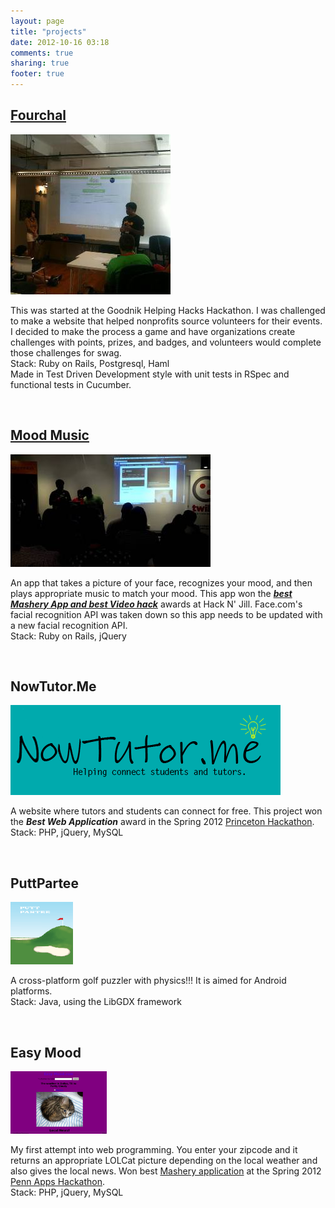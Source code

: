 ```yaml
---
layout: page
title: "projects"
date: 2012-10-16 03:18
comments: true
sharing: true
footer: true
---
```


<div id="Fourchal">
  <div>
    <h2><a href="http://www.fourchal.com" >Fourchal</a></h2>
    <img src="/assets/images/fourchal.jpeg" title="Fourchal" alt="http://www.fourchal.com"/>
    <p>
      This was started at the Goodnik Helping Hacks Hackathon.  I was challenged to make a website
      that helped nonprofits source volunteers for their events.  I decided to make the process a game
      and have organizations create challenges with points, prizes, and badges, and volunteers would
      complete those challenges for swag.
      <br />
      Stack: Ruby on Rails, Postgresql, Haml
      <br />
      Made in Test Driven Development style with unit tests in RSpec and functional tests in Cucumber.
    </p>
  </div>
</div>
<br />

<div id="MoodMusic">
  <div>
    <h2><a href="http://mood-music.herokuapp.com" >Mood Music</a></h2>
    <img src="/assets/images/mqdefault.jpg" title="Mood Music" alt="http://mood-music.herokuapp.com"/>
    <p>
      An app that takes a picture of your face, recognizes your mood, and then plays appropriate music to match your mood.
      This app won the <strong><em> <a href="http://youtu.be/WwyzqdlB7rI">  best Mashery App and best Video hack</a></em></strong>
      awards at Hack N' Jill.  Face.com's
      facial recognition API was taken down so this app needs to be updated with a new facial recognition API.
      <br />
      Stack: Ruby on Rails, jQuery
    </p>
  </div>
</div>
<br />

<div id="tutorme">
  <div>
    <h2>NowTutor.Me</h2>
    <img src="/assets/images/NowTutormeLogo.png" title="NowTutor.me" alt="www.nowtutor.me">
    <p>
      A website where tutors and students can connect for free.  This project won the <strong><em>Best Web Application</em></strong> award in
      the Spring 2012 <a href="http://www.hackprinceton.com">Princeton Hackathon</a>.
      <br />
      Stack: PHP, jQuery, MySQL
    </p>
  </div>
</div>
<br />

<div id="puttpartee">
  <div>
    <h2>PuttPartee</h2>
    <img id="puttpng" src="/assets/images/MainScreen2.png" title="PuttPartee" height="100" alt="PuttPartee">
    <p>
      A cross-platform golf puzzler with physics!!! It is aimed for Android platforms.
      <br />
      Stack: Java, using the LibGDX framework
    </p>
  </div>
</div>
<br />

<div id="easymood">
  <div>
    <h2>Easy Mood</h2>
    <img id="empng" src="/assets/images/EasyMood.png" title="EasyMood" height="100" alt="EasyMood">
    <p>
      My first attempt into web programming.  You enter your zipcode and it returns an appropriate LOLCat
      picture depending on the local weather and also gives the local news. Won best
      <a href="http://masherydev.tumblr.com/post/18202060928/pennapps-the-epitome-of-a-college-hackathon">Mashery application</a>
      at the Spring 2012 <a href="http://2012s.pennapps.com/"> Penn Apps Hackathon</a>.
      <br />
      Stack: PHP, jQuery, MySQL
    </p>
  </div>
</div>


